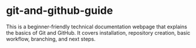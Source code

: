 # git-and-github-guide
This is a beginner-friendly technical documentation webpage that explains the basics of Git and GitHub. It covers installation, repository creation, basic workflow, branching, and next steps.
